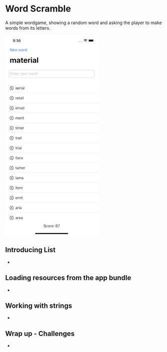 # Word Scramble
A simple wordgame, showing a random word and asking the player to make words from its letters.

![App screenshot](WordScramble.png)


## Introducing List
- 

## Loading resources from the app bundle
- 

## Working with strings
- 

## Wrap up - Challenges
- 
